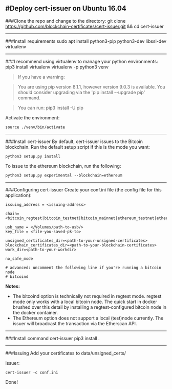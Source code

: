 #Deploy cert-issuer on Ubuntu 16.04
----
###Clone the repo and change to the directory:
    git clone https://github.com/blockchain-certificates/cert-issuer.git && cd cert-issuer

----
###Install requirements
    sudo apt install python3-pip python3-dev libssl-dev virtualenv

----
###I recommend using virtualenv to manage your python environments:
    pip3 install virtualenv
    virtualenv -p python3 venv

>If you have a warning:

>You are using pip version 8.1.1, however version 9.0.3 is available.
You should consider upgrading via the 'pip install --upgrade pip' command.

> You can run: pip3 install -U pip

Activate the environment:

    source ./venv/bin/activate

----
###Install cert-issuer
By default, cert-issuer issues to the Bitcoin blockchain. Run the default setup script if this is the mode you want:

    python3 setup.py install

To issue to the ethereum blockchain, run the following:

    python3 setup.py experimental --blockchain=ethereum

----
###Configuring cert-issuer
Create your conf.ini file (the config file for this application):

    issuing_address = <issuing-address>

    chain=<bitcoin_regtest|bitcoin_testnet|bitcoin_mainnet|ethereum_testnet|ethereum_ropsten|ethereum_mainnet|mockchain>
    
    usb_name = </Volumes/path-to-usb/>
    key_file = <file-you-saved-pk-to>

    unsigned_certificates_dir=<path-to-your-unsigned-certificates>
    blockchain_certificates_dir=<path-to-your-blockchain-certificates>
    work_dir=<path-to-your-workdir>

    no_safe_mode

    # advanced: uncomment the following line if you're running a bitcoin node
    # bitcoind

**Notes:**

* The bitcoind option is technically not required in regtest mode. regtest mode only works with a local bitcoin node. The quick start in docker brushed over this detail by installing a regtest-configured bitcoin node in the docker container.
* The Ethereum option does not support a local (test)node currently. The issuer will broadcast the transaction via the Etherscan API.

----
###Install command cert-issuer
    pip3 install .

----
###Issuing
Add your certificates to data/unsigned_certs/

Issuer:

    cert-issuer -c conf.ini

Done!
